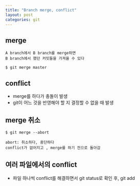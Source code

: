 ```yaml
---
title: "Branch merge, conflict"
layout: post
categories: git
--- 
```


## merge
`A branch에서 B branch를 merge하면`<br>
`B branch에서 했던 커밋들을 가져올 수 있다`


```terminal
$ git merge master
```


## conflict
- merge를 하다가 충돌이 발생
- git이 어느 것을 반영해야 할 지 결정할 수 없을 때 발생
 

## merge 취소
```terminal
$ git merge --abort
```
`abort: 취소하다, 중단하다`<br>
`conflict가 없어지고 , merge를 하기 전으로 돌아감`


## 여러 파일에서의 conflict
- 파일 하나씩 conflict를 해결하면서 git status로 확인 후, git add
